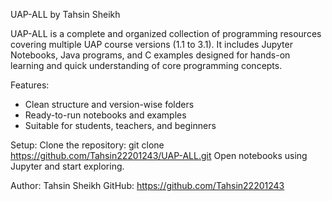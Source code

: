 UAP-ALL by Tahsin Sheikh

UAP-ALL is a complete and organized collection of programming resources 
covering multiple UAP course versions (1.1 to 3.1). It includes Jupyter 
Notebooks, Java programs, and C examples designed for hands-on learning 
and quick understanding of core programming concepts.

Features:
- Clean structure and version-wise folders
- Ready-to-run notebooks and examples
- Suitable for students, teachers, and beginners

Setup:
Clone the repository:
    git clone https://github.com/Tahsin22201243/UAP-ALL.git
Open notebooks using Jupyter and start exploring.

Author: Tahsin Sheikh
GitHub: https://github.com/Tahsin22201243
